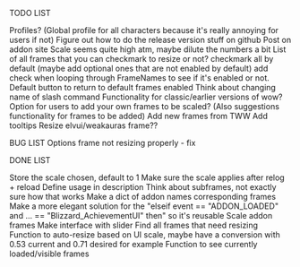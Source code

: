 TODO LIST

Profiles? (Global profile for all characters because it's really annoying for users if not)
Figure out how to do the release version stuff on github
Post on addon site
Scale seems quite high atm, maybe dilute the numbers a bit
List of all frames that you can checkmark to resize or not? checkmark all by default (maybe add optional ones that are not enabled by default) add check when looping through FrameNames to see if it's enabled or not.
    Default button to return to default frames enabled
Think about changing name of slash command
Functionality for classic/earlier versions of wow?
Option for users to add your own frames to be scaled? (Also suggestions functionality for frames to be added)
Add new frames from TWW
Add tooltips
Resize elvui/weakauras frame??

BUG LIST
Options frame not resizing properly - fix

DONE LIST

Store the scale chosen, default to 1
Make sure the scale applies after relog + reload
Define usage in description
Think about subframes, not exactly sure how that works
Make a dict of addon names corresponding frames 
Make a more elegant solution for the "elseif event == "ADDON_LOADED" and ... == "Blizzard_AchievementUI" then" so it's reusable
Scale addon frames
Make interface with slider
Find all frames that need resizing
Function to auto-resize based on UI scale, maybe have a conversion with 0.53 current and 0.71 desired for example
Function to see currently loaded/visible frames